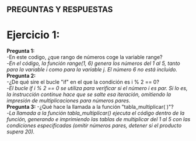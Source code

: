 ## PREGUNTAS Y RESPUESTAS

# Ejercicio 1:<br>

**Pregunta 1:** <br>
  -En este codigo, ¿que rango de números coge la variable range?<br>
  -*En el código, la función range(1, 6) genera los números del 1 al 5, tanto para la   variable i como para la variable j. El número 6 no está incluido.*<br>
  **Pregunta 2:** <br>
  -¿De qué sire el bucle "if" en el que la condición es i % 2 == 0?<br>
  -*El bucle if i % 2 == 0 se utiliza para verificar si el número i es par. Si lo es, la instrucción continue hace que se salte esa iteración, omitiendo la impresión de multiplicaciones para números pares.*<br>
  **Pregunta 3:** 
  -¿Qué hace la llamada a la función "tabla_multiplicar( )"? <br>
  -*La llamada a la función tabla_multiplicar() ejecuta el código dentro de la función, generando e imprimiendo las tablas de multiplicar del 1 al 5 con las condiciones especificadas (omitir números pares, detener si el producto supera 20).*<br>

